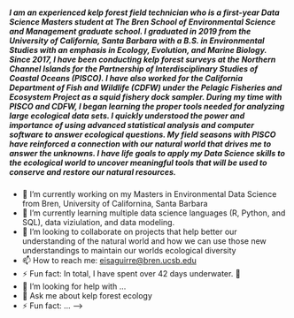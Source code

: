 ##### I am an experienced kelp forest field technician who is a first-year Data Science Masters student at The Bren School of Environmental Science and Management graduate school. I graduated in 2019 from the University of California, Santa Barbara with a B.S. in Environmental Studies with an emphasis in Ecology, Evolution, and Marine Biology. Since 2017, I have been conducting kelp forest surveys at the Northern Channel Islands for the Partnership of Interdisciplinary Studies of Coastal Oceans (PISCO). I have also worked for the California Department of Fish and Wildlife (CDFW) under the Pelagic Fisheries and Ecosystem Project as a squid fishery dock sampler. During my time with PISCO and CDFW, I began learning the proper tools needed for analyzing large ecological data sets. I quickly understood the power and importance of using advanced statistical analysis and computer software to answer ecological questions. My field seasons with PISCO have reinforced a connection with our natural world that drives me to answer the unknowns. I have life goals to apply my Data Science skills to the ecological world to uncover meaningful tools that will be used to conserve and restore our natural resources.  


- 🔭 I’m currently working on my Masters in Environmental Data Science from Bren, University of Californina, Santa Barbara
- 🌱 I’m currently learning multiple data science languages (R, Python, and SQL), data viziulation, and data modeling.
- 👯 I’m looking to collaborate on projects that help better our understanding of the natural world and how we can use those new understandings to maintain our worlds ecological diversity
- 📫 How to reach me: eisaguirre@bren.ucsb.edu
- ⚡ Fun fact: In total, I have spent over 42 days underwater. 🐠
- 🤔 I’m looking for help with ...
- 💬 Ask me about kelp forest ecology
- ⚡ Fun fact: ...
-->
